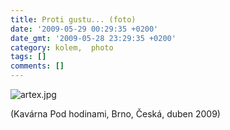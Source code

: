```yaml
---
title: Proti gustu... (foto)
date: '2009-05-29 00:29:35 +0200'
date_gmt: '2009-05-28 23:29:35 +0200'
category: kolem,  photo
tags: []
comments: []
---
```

<p><img src='/assets/migrated/wp-uploads/2009/05/artex.jpg' alt='artex.jpg' /></p>
<p>(Kavárna Pod hodinami, Brno, Česká, duben 2009)</p>
